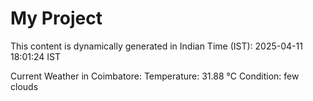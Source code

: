 # My Project

This content is dynamically generated in Indian Time (IST): 2025-04-11 18:01:24 IST


Current Weather in Coimbatore:
Temperature: 31.88 °C
Condition: few clouds
